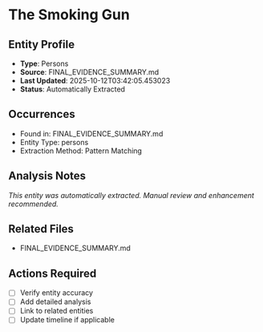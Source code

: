 # The Smoking Gun

## Entity Profile
- **Type**: Persons
- **Source**: FINAL_EVIDENCE_SUMMARY.md
- **Last Updated**: 2025-10-12T03:42:05.453023
- **Status**: Automatically Extracted

## Occurrences
- Found in: FINAL_EVIDENCE_SUMMARY.md
- Entity Type: persons
- Extraction Method: Pattern Matching

## Analysis Notes
*This entity was automatically extracted. Manual review and enhancement recommended.*

## Related Files
- FINAL_EVIDENCE_SUMMARY.md

## Actions Required
- [ ] Verify entity accuracy
- [ ] Add detailed analysis
- [ ] Link to related entities
- [ ] Update timeline if applicable
